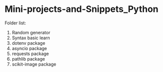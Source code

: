 # Mini-projects-and-Snippets_Python

<p>Folder list:</p>
<ol>
  <li>Random generator</li>
  <li>Syntax basic learn</li>
  <li>dotenv package</li>
  <li>asyncio package</li>
  <li>requests package</li>
  <li>pathlib package</li>
  <li>scikit-image package</li>
</ol>
